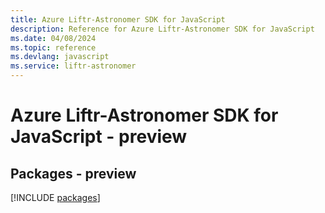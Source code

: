 ```yaml
---
title: Azure Liftr-Astronomer SDK for JavaScript
description: Reference for Azure Liftr-Astronomer SDK for JavaScript
ms.date: 04/08/2024
ms.topic: reference
ms.devlang: javascript
ms.service: liftr-astronomer
---
```

# Azure Liftr-Astronomer SDK for JavaScript - preview
## Packages - preview
[!INCLUDE [packages](liftr-astronomer-index.md)]